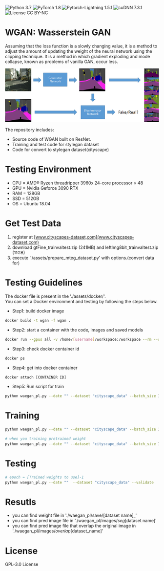![Python 3.7](https://img.shields.io/badge/python-3.7-b0071e.svg?style=plastic)
![PyTorch 1.8](https://img.shields.io/badge/pytorch-1.8-%239e008e.svg?style=plastic)
![Pytorch-Lightning 1.5.1](https://img.shields.io/badge/pytorch_lightning-1.5.1-%239e008e.svg?style=plastic)
![cuDNN 7.3.1](https://img.shields.io/badge/cuda-11.1-2545e6.svg?style=plastic)
![License CC BY-NC](https://img.shields.io/badge/license-GPL_3.0_License-108a00.svg?style=plastic)

# WGAN: Wasserstein GAN
Assuming that the loss function is a slowly changing value, it is a method to adjust the amount of updating the weight of the neural network using the clipping technique. It is a method in which gradient exploding and mode collapse, known as problems of vanilla GAN, occur less.


<p align="center"><img src="assets/assets.png"></p>

The repository includes:
* Source code of WGAN built on ResNet.
* Training and test code for stylegan dataset
* Code for convert to stylegan dataset(cityscape)

# Testing Environment
* CPU = AMD® Ryzen threadripper 3960x 24-core processor × 48
* GPU = Nvidia Geforce 3090 RTX
* RAM = 128GB
* SSD = 512GB
* OS = Ubuntu 18.04

# Get Test Data
1. register at [www.cityscapes-dataset,com](www.cityscapes-dataset,com)
2. download gtFine_trainvaltest.zip (241MB) and leftImg8bit_trainvaltest.zip (11GB) 
3. execute './assets/prepare_mteg_dataset.py' with options.(convert data for)

# Testing Guidelines
The docker file is present in the './assets/docker/'.  
You can set a Docker environment and testing by following the steps below.

* Step1: build docker image
```bash
docker build -t wgan -f wgan .
```
* Step2: start a container with the code, images and saved models
```bash
docker run --gpus all -v /home/[username]/workspace:/workspace --rm --shm-size=16g -ti wgan
```
* Step3: check docker container id
```bash
docker ps
```
* Step4: get into docker container
```bash
docker attach [CONTAINER ID]
```
* Step5: Run script for train
```bash
python waegan_pl.py --date "" --dataset "cityscape_data" --batch_size 15 --precision 32
```

# Training
```bash
python waegan_pl.py --date "" --dataset "cityscape_data" --batch_size 15 --precision 32
```
```bash
# when you training pretrained weight
python waegan_pl.py --date "" --dataset "cityscape_data" --batch_size 15 --precision 32 --epoch [trained epoch -1]
```
# Testing
```bash
# epoch = [Trained weights to use]-1
python waegan_pl.py --date ""  --dataset "cityscape_data" --validate   --DDP --epoch [trained epoch -1]
```
# Resutls
* you can find weight file in './waegan_pl/save/[dataset name]_'
* you can find pred image file in './waegan_pl/images/_seg_[dataset name]'
* you can find pred image file that overlap the original image in './waegan_pl/images/_overlap_[dataset_name]'

# License
GPL-3.0 License
